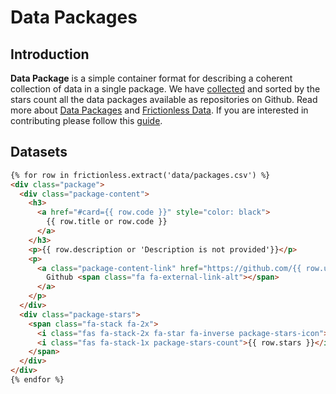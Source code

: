 # Data Packages

## Introduction

**Data Package** is a simple container format for describing a coherent collection of data in a single package. We have [collected](data.html) and sorted by the stars count all the data packages available as repositories on Github. Read more about [Data Packages](https://specs.frictionlessdata.io/guides/data-package) and [Frictionless Data](https://frictionlessdata.io). If you are interested in contributing please follow this [guide](contrib.html).

## Datasets

```html markup
{% for row in frictionless.extract('data/packages.csv') %}
<div class="package">
  <div class="package-content">
    <h3>
      <a href="#card={{ row.code }}" style="color: black">
        {{ row.title or row.code }}
      </a>
    </h3>
    <p>{{ row.description or 'Description is not provided'}}</p>
    <p>
      <a class="package-content-link" href="https://github.com/{{ row.user}}/{{row.repo }}" target="_blank">
        Github <span class="fa fa-external-link-alt"></span>
      </a>
    </p>
  </div>
  <div class="package-stars">
    <span class="fa-stack fa-2x">
      <i class="fas fa-stack-2x fa-star fa-inverse package-stars-icon"></i>
      <i class="fas fa-stack-1x package-stars-count">{{ row.stars }}</i>
    </span>
  </div>
</div>
{% endfor %}
```
